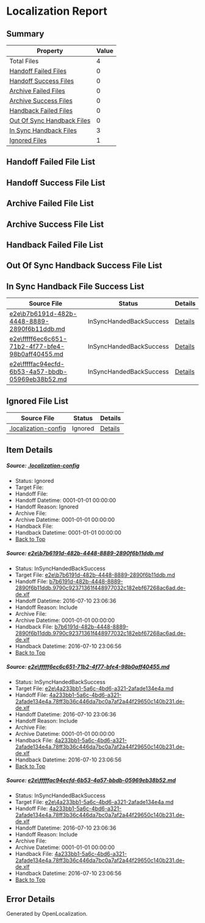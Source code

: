 # <a name='report-top'></a> Localization Report

## Summary
 Property | Value 
 -------- | ----- 
 Total Files | 4
[ Handoff Failed Files ](#handoff-failed-list)| 0
[ Handoff Success Files ](#handoff-success-list)| 0
[ Archive Failed Files ](#archive-failed-list)| 0
[ Archive Success Files ](#archive-success-list)| 0
[ Handback Failed Files ](#handback-failed-list)| 0
[ Out Of Sync Handback Files ](#outofsync-handback-success-list)| 0
[ In Sync Handback Files ](#insync-handback-success-list)| 3
[ Ignored Files ](#ignored-list)| 1

## <a name='handoff-failed-list'></a> Handoff Failed File List

## <a name='handoff-success-list'></a> Handoff Success File List

## <a name='archive-failed-list'></a> Archive Failed File List

## <a name='archive-success-list'></a> Archive Success File List

## <a name='handback-failed-list'></a> Handback Failed File List

## <a name='outofsync-handback-success-list'></a> Out Of Sync Handback Success File List

## <a name='insync-handback-success-list'></a> In Sync Handback File Success List
 Source File | Status | Details 
 ----------- | ------ | ------- 
 [e2e\b7b6191d-482b-4448-8889-2890f6b11ddb.md](https://github.com/OpenLocalizationTestOrg/oltest/blob/56b792e84c77ab5cd58b283c200abc871e31e49c/e2e/b7b6191d-482b-4448-8889-2890f6b11ddb.md) | InSyncHandedBackSuccess | [Details](#ffae0e6d1c77863566975ba8ebf317668f5f8a081)
 [e2e\fffff6ec6c651-71b2-4f77-bfe4-98b0aff40455.md](https://github.com/OpenLocalizationTestOrg/oltest/blob/6796f13aee94c9b0e4688133064fe2d0d5c33c2d/e2e/fffff6ec6c651-71b2-4f77-bfe4-98b0aff40455.md) | InSyncHandedBackSuccess | [Details](#c134efa493bb5565af72eaed329025dd54c34c272)
 [e2e\fffffac94ecfd-6b53-4a57-bbdb-05969eb38b52.md](https://github.com/OpenLocalizationTestOrg/oltest/blob/6796f13aee94c9b0e4688133064fe2d0d5c33c2d/e2e/fffffac94ecfd-6b53-4a57-bbdb-05969eb38b52.md) | InSyncHandedBackSuccess | [Details](#c134efa493bb5565af72eaed329025dd54c34c273)

## <a name='ignored-list'></a> Ignored File List
 Source File | Status | Details 
 ----------- | ------ | ------- 
 [.localization-config](https://github.com/OpenLocalizationTestOrg/oltest/blob/6796f13aee94c9b0e4688133064fe2d0d5c33c2d/.localization-config) | Ignored | [Details](#3d4f252ac210baf56311d7e97dcc2db10974dbd20)

## Item Details
##### <a name='3d4f252ac210baf56311d7e97dcc2db10974dbd20'></a> Source: [.localization-config](https://github.com/OpenLocalizationTestOrg/oltest/blob/6796f13aee94c9b0e4688133064fe2d0d5c33c2d/.localization-config)
* Status: Ignored
* Target File: 
* Handoff File: 
* Handoff Datetime: 0001-01-01 00:00:00
* Handoff Reason: Ignored
* Archive File: 
* Archive Datetime: 0001-01-01 00:00:00
* Handback File: 
* Handback Datetime: 0001-01-01 00:00:00
* [Back to Top](#report-top)

##### <a name='ffae0e6d1c77863566975ba8ebf317668f5f8a081'></a> Source: [e2e\b7b6191d-482b-4448-8889-2890f6b11ddb.md](https://github.com/OpenLocalizationTestOrg/oltest/blob/56b792e84c77ab5cd58b283c200abc871e31e49c/e2e/b7b6191d-482b-4448-8889-2890f6b11ddb.md)
* Status: InSyncHandedBackSuccess
* Target File: [e2e\b7b6191d-482b-4448-8889-2890f6b11ddb.md](https://github.com/OpenLocalizationTestOrg/oltest-dede-fly/blob/6845270b22e4c09db43e881f9ff3cb6d45e82588/e2e/b7b6191d-482b-4448-8889-2890f6b11ddb.md)
* Handoff File: [b7b6191d-482b-4448-8889-2890f6b11ddb.9790c92371361f448977032c182ebf67268ac6ad.de-de.xlf](https://github.com/OpenLocalizationTestOrg/olhandoff-e2e/blob/d239b5a91b412dd7805a235fdefeada3e089cc6e/ol-handoff/OpenLocalizationTestOrg/oltest-dede-fly/ci/ht/b7b6191d-482b-4448-8889-2890f6b11ddb.9790c92371361f448977032c182ebf67268ac6ad.de-de.xlf)
* Handoff Datetime: 2016-07-10 23:06:36
* Handoff Reason: Include
* Archive File: 
* Archive Datetime: 0001-01-01 00:00:00
* Handback File: [b7b6191d-482b-4448-8889-2890f6b11ddb.9790c92371361f448977032c182ebf67268ac6ad.de-de.xlf](https://github.com/OpenLocalizationTestOrg/olhandback-e2e/blob/8345c8c1cba2a3ad3a533431bdaa32a954934a6b/ol-handback/OpenLocalizationTestOrg/oltest-dede-fly/ci/ht/b7b6191d-482b-4448-8889-2890f6b11ddb.9790c92371361f448977032c182ebf67268ac6ad.de-de.xlf)
* Handback Datetime: 2016-07-10 23:06:56
* [Back to Top](#report-top)

##### <a name='c134efa493bb5565af72eaed329025dd54c34c272'></a> Source: [e2e\fffff6ec6c651-71b2-4f77-bfe4-98b0aff40455.md](https://github.com/OpenLocalizationTestOrg/oltest/blob/6796f13aee94c9b0e4688133064fe2d0d5c33c2d/e2e/fffff6ec6c651-71b2-4f77-bfe4-98b0aff40455.md)
* Status: InSyncHandedBackSuccess
* Target File: [e2e\4a233bb1-5a6c-4bd6-a321-2afade134e4a.md](https://github.com/OpenLocalizationTestOrg/oltest-dede-fly/blob/6845270b22e4c09db43e881f9ff3cb6d45e82588/e2e/4a233bb1-5a6c-4bd6-a321-2afade134e4a.md)
* Handoff File: [4a233bb1-5a6c-4bd6-a321-2afade134e4a.78ff3b36c446da7bc0a7af2a44f29650c140b231.de-de.xlf](https://github.com/OpenLocalizationTestOrg/olhandoff-e2e/blob/d239b5a91b412dd7805a235fdefeada3e089cc6e/ol-handoff/OpenLocalizationTestOrg/oltest-dede-fly/ci/ht/4a233bb1-5a6c-4bd6-a321-2afade134e4a.78ff3b36c446da7bc0a7af2a44f29650c140b231.de-de.xlf)
* Handoff Datetime: 2016-07-10 23:06:36
* Handoff Reason: Include
* Archive File: 
* Archive Datetime: 0001-01-01 00:00:00
* Handback File: [4a233bb1-5a6c-4bd6-a321-2afade134e4a.78ff3b36c446da7bc0a7af2a44f29650c140b231.de-de.xlf](https://github.com/OpenLocalizationTestOrg/olhandback-e2e/blob/8345c8c1cba2a3ad3a533431bdaa32a954934a6b/ol-handback/OpenLocalizationTestOrg/oltest-dede-fly/ci/ht/4a233bb1-5a6c-4bd6-a321-2afade134e4a.78ff3b36c446da7bc0a7af2a44f29650c140b231.de-de.xlf)
* Handback Datetime: 2016-07-10 23:06:56
* [Back to Top](#report-top)

##### <a name='c134efa493bb5565af72eaed329025dd54c34c273'></a> Source: [e2e\fffffac94ecfd-6b53-4a57-bbdb-05969eb38b52.md](https://github.com/OpenLocalizationTestOrg/oltest/blob/6796f13aee94c9b0e4688133064fe2d0d5c33c2d/e2e/fffffac94ecfd-6b53-4a57-bbdb-05969eb38b52.md)
* Status: InSyncHandedBackSuccess
* Target File: [e2e\4a233bb1-5a6c-4bd6-a321-2afade134e4a.md](https://github.com/OpenLocalizationTestOrg/oltest-dede-fly/blob/6845270b22e4c09db43e881f9ff3cb6d45e82588/e2e/4a233bb1-5a6c-4bd6-a321-2afade134e4a.md)
* Handoff File: [4a233bb1-5a6c-4bd6-a321-2afade134e4a.78ff3b36c446da7bc0a7af2a44f29650c140b231.de-de.xlf](https://github.com/OpenLocalizationTestOrg/olhandoff-e2e/blob/d239b5a91b412dd7805a235fdefeada3e089cc6e/ol-handoff/OpenLocalizationTestOrg/oltest-dede-fly/ci/ht/4a233bb1-5a6c-4bd6-a321-2afade134e4a.78ff3b36c446da7bc0a7af2a44f29650c140b231.de-de.xlf)
* Handoff Datetime: 2016-07-10 23:06:36
* Handoff Reason: Include
* Archive File: 
* Archive Datetime: 0001-01-01 00:00:00
* Handback File: [4a233bb1-5a6c-4bd6-a321-2afade134e4a.78ff3b36c446da7bc0a7af2a44f29650c140b231.de-de.xlf](https://github.com/OpenLocalizationTestOrg/olhandback-e2e/blob/8345c8c1cba2a3ad3a533431bdaa32a954934a6b/ol-handback/OpenLocalizationTestOrg/oltest-dede-fly/ci/ht/4a233bb1-5a6c-4bd6-a321-2afade134e4a.78ff3b36c446da7bc0a7af2a44f29650c140b231.de-de.xlf)
* Handback Datetime: 2016-07-10 23:06:56
* [Back to Top](#report-top)


## Error Details

Generated by OpenLocalization.
